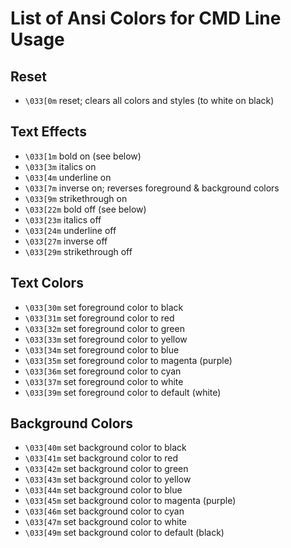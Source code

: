 # List of Ansi Colors for CMD Line Usage


## Reset
- `\033[0m`  reset; clears all colors and styles (to white on black)

## Text Effects
- `\033[1m` bold on (see below)
- `\033[3m` italics on
- `\033[4m` underline on
- `\033[7m` inverse on; reverses foreground & background colors
- `\033[9m` strikethrough on
- `\033[22m` bold off (see below)
- `\033[23m` italics off
- `\033[24m` underline off
- `\033[27m` inverse off
- `\033[29m` strikethrough off

## Text Colors
- `\033[30m` set foreground color to black
- `\033[31m` set foreground color to red
- `\033[32m` set foreground color to green
- `\033[33m` set foreground color to yellow
- `\033[34m` set foreground color to blue
- `\033[35m` set foreground color to magenta (purple)
- `\033[36m` set foreground color to cyan
- `\033[37m` set foreground color to white
- `\033[39m` set foreground color to default (white)

## Background Colors
- `\033[40m` set background color to black
- `\033[41m` set background color to red
- `\033[42m` set background color to green
- `\033[43m` set background color to yellow
- `\033[44m` set background color to blue
- `\033[45m` set background color to magenta (purple)
- `\033[46m` set background color to cyan
- `\033[47m` set background color to white
- `\033[49m` set background color to default (black)
